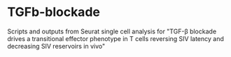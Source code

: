 # TGFb-blockade
Scripts and outputs from Seurat single cell analysis for "TGF-β blockade drives a transitional effector phenotype in T cells reversing SIV latency and decreasing SIV reservoirs in vivo"

